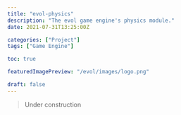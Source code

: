 ```yaml
---
title: "evol-physics"
description: "The evol game engine's physics module."
date: 2021-07-31T13:25:00Z

categories: ["Project"]
tags: ["Game Engine"]

toc: true

featuredImagePreview: "/evol/images/logo.png"

draft: false
---
```


> Under construction
